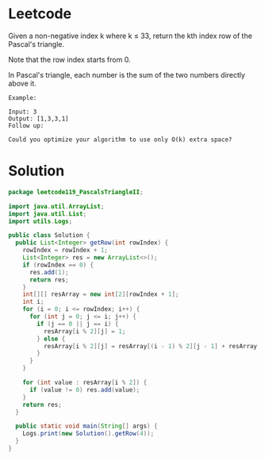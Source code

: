 # Leetcode

Given a non-negative index k where k ≤ 33, return the kth index row of the Pascal's triangle.

Note that the row index starts from 0.


In Pascal's triangle, each number is the sum of the two numbers directly above it.

```
Example:

Input: 3
Output: [1,3,3,1]
Follow up:

Could you optimize your algorithm to use only O(k) extra space?

```

# Solution

```java
package leetcode119_PascalsTriangleII;

import java.util.ArrayList;
import java.util.List;
import utils.Logs;

public class Solution {
  public List<Integer> getRow(int rowIndex) {
    rowIndex = rowIndex + 1;
    List<Integer> res = new ArrayList<>();
    if (rowIndex == 0) {
      res.add(1);
      return res;
    }
    int[][] resArray = new int[2][rowIndex + 1];
    int i;
    for (i = 0; i <= rowIndex; i++) {
      for (int j = 0; j <= i; j++) {
        if (j == 0 || j == i) {
          resArray[i % 2][j] = 1;
        } else {
          resArray[i % 2][j] = resArray[(i - 1) % 2][j - 1] + resArray[(i - 1) % 2][j];
        }
      }
    }

    for (int value : resArray[i % 2]) {
      if (value != 0) res.add(value);
    }
    return res;
  }

  public static void main(String[] args) {
    Logs.print(new Solution().getRow(4));
  }
}

```

